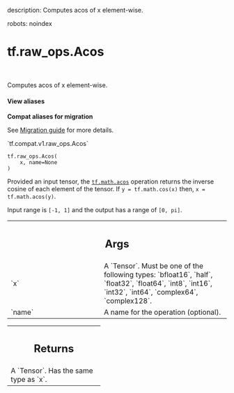 description: Computes acos of x element-wise.

robots: noindex

# tf.raw_ops.Acos

<!-- Insert buttons and diff -->

<table class="tfo-notebook-buttons tfo-api nocontent" align="left">

</table>



Computes acos of x element-wise.

<section class="expandable">
  <h4 class="showalways">View aliases</h4>
  <p>
<b>Compat aliases for migration</b>
<p>See
<a href="https://www.tensorflow.org/guide/migrate">Migration guide</a> for
more details.</p>
<p>`tf.compat.v1.raw_ops.Acos`</p>
</p>
</section>

<pre class="devsite-click-to-copy prettyprint lang-py tfo-signature-link">
<code>tf.raw_ops.Acos(
    x, name=None
)
</code></pre>



<!-- Placeholder for "Used in" -->


  Provided an input tensor, the <a href="../../tf/math/acos.md"><code>tf.math.acos</code></a> operation returns the inverse cosine of each element of the tensor. If `y = tf.math.cos(x)` then, `x = tf.math.acos(y)`.

  Input range is `[-1, 1]` and the output has a range of `[0, pi]`.

<!-- Tabular view -->
 <table class="responsive fixed orange">
<colgroup><col width="214px"><col></colgroup>
<tr><th colspan="2"><h2 class="add-link">Args</h2></th></tr>

<tr>
<td>
`x`
</td>
<td>
A `Tensor`. Must be one of the following types: `bfloat16`, `half`, `float32`, `float64`, `int8`, `int16`, `int32`, `int64`, `complex64`, `complex128`.
</td>
</tr><tr>
<td>
`name`
</td>
<td>
A name for the operation (optional).
</td>
</tr>
</table>



<!-- Tabular view -->
 <table class="responsive fixed orange">
<colgroup><col width="214px"><col></colgroup>
<tr><th colspan="2"><h2 class="add-link">Returns</h2></th></tr>
<tr class="alt">
<td colspan="2">
A `Tensor`. Has the same type as `x`.
</td>
</tr>

</table>

